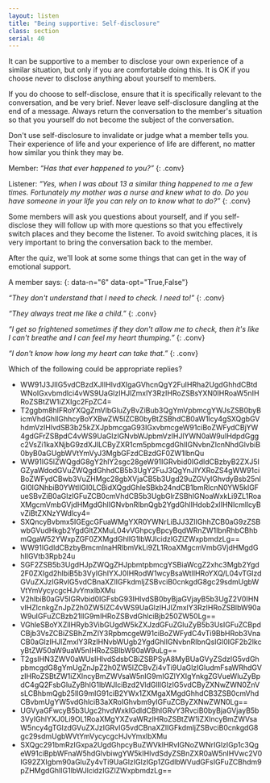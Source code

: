 ```yaml
---
layout: listen
title: "Being supportive: Self-disclosure"
class: section
serial: 40
---
```

It can be supportive to a member to disclose your own experience of a similar situation, but only if you are comfortable doing this. It is OK if you choose never to disclose anything about yourself to members.

If you do choose to self-disclose, ensure that it is specifically relevant to the conversation, and be very brief. Never leave self-disclosure dangling at the end of a message. Always return the conversation to the member's situation so that you yourself do not become the subject of the conversation.

Don't use self-disclosure to invalidate or judge what a member tells you. Their experience of life and your experience of life are different, no matter how similar you think they may be.

Member: *“Has that ever happened to you?”*
{: .conv}

Listener: *“Yes, when I was about 13 a similar thing happened to me a few times. Fortunately my mother was a nurse and knew what to do. Do you have someone in your life you can rely on to know what to do?”*
{: .conv}

Some members will ask you questions about yourself, and if you self-disclose they will follow up with more questions so that you effectively switch places and they become the listener. To avoid switching places, it is very important to bring the conversation back to the member.

After the quiz, we'll look at some some things that can get in the way of emotional support.

A member says:
{: data-n="6" data-opt="True,False"}

*“They don't understand that I need to check. I need to!”*
{: .conv}

*“They always treat me like a child.”*
{: .conv}

*“I get so frightened sometimes if they don't allow me to check, then it's like I can't breathe and I can feel my heart thumping.”*
{: .conv}

*“I don't know how long my heart can take that.”*
{: .conv}

Which of the following could be appropriate replies?

- WW91J3JlIG5vdCBzdXJlIHlvdXIgaGVhcnQgY2FuIHRha2UgdGhhdCBtdWNoIGxvbmdlci4vWS9UaGlzIHJlZmxlY3RzIHRoZSBsYXN0IHRoaW5nIHRoZSBtZW1iZXIgc2FpZC4=
- T2ggbm8hIFRoYXQgZmVlbGluZyBvZiBub3QgYmVpbmcgYWJsZSB0byBicmVhdGhlIGhhcyBoYXBwZW5lZCB0byBtZSBhdCB0aW1lcy4gSXQgbGVhdmVzIHlvdSB3b25kZXJpbmcgaG93IGxvbmcgeW91ciBoZWFydCBjYW4gdGFrZSBpdC4vWS9UaGlzIGNvbWJpbmVzIHJlYWN0aW9uIHdpdGggc2VsZi1kaXNjbG9zdXJlLCByZXR1cm5pbmcgdGhlIGNvbnZlcnNhdGlvbiB0byB0aGUgbWVtYmVyJ3MgbGFzdCBzdGF0ZW1lbnQu
- WW91IG5lZWQgdG8gY2hlY2sgc28geW91IGRvbid0IGdldCBzbyB2ZXJ5IGZyaWdodGVuZWQgdGhhdCB5b3UgY2FuJ3QgYnJlYXRoZS4gWW91ciBoZWFydCBwb3VuZHMgc28gbXVjaCB5b3Ugd29uZGVyIGhvdyBsb25nIGl0IGNhbiB0YWtlIGl0LCBidXQgdGhleSBkb24ndCB1bmRlcnN0YW5kIGFueSBvZiB0aGlzIGFuZCB0cmVhdCB5b3UgbGlrZSBhIGNoaWxkLi9ZL1RoaXMgcmVmbGVjdHMgdGhlIGNvbnRlbnQgb2YgdGhlIHdob2xlIHNlcmllcyBvZiBtZXNzYWdlcy4=
- SXQncyBvbmx5IGEgcGFuaWMgYXR0YWNrLiBJJ3ZlIGhhZCB0aG9zZSBwbGVudHkgb2YgdGltZXMuL04vVGhpcyBpcyBqdWRnZW1lbnRhbCBhbmQgaW52YWxpZGF0ZXMgdGhlIG1lbWJlcidzIGZlZWxpbmdzLg==
- WW91IGdldCBzbyBmcmlnaHRlbmVkLi9ZL1RoaXMgcmVmbGVjdHMgdGhlIGVtb3Rpb24u
- SGF2ZSB5b3UgdHJpZWQgZHJpbmtpbmcgYSBiaWcgZ2xhc3Mgb2Ygd2F0ZXIgd2hlbiB5b3VyIGhlYXJ0IHRodW1wcyBsaWtlIHRoYXQ/L04vTGlzdGVuZXJzIGRvIG5vdCBnaXZlIGFkdmljZSBvciB0cnkgdG8gc29sdmUgbWVtYmVycycgcHJvYmxlbXMu
- V2hlbiB0aGV5IGRvbid0IGFsbG93IHlvdSB0byBjaGVjayB5b3UgZ2V0IHNvIHZlcnkgZnJpZ2h0ZW5lZC4vWS9UaGlzIHJlZmxlY3RzIHRoZSBlbW90aW9uIGFuZCBzb21lIG9mIHRoZSBvdGhlciBjb250ZW50Lg==
- VGhleSBoYXZlIHRyb3VibGUgdW5kZXJzdGFuZGluZyB5b3UsIGFuZCBpdCBjb3VsZCBiZSBhZmZlY3RpbmcgeW91ciBoZWFydC4vTi9BbHRob3VnaCB0aGlzIHJlZmxlY3RzIHNvbWUgb2YgdGhlIGNvbnRlbnQsIGl0IGF2b2lkcyBtZW50aW9uaW5nIHRoZSBlbW90aW9uLg==
- T2gsIHN3ZWV0aWUsIHlvdSdsbCBiZSBPSyA8MyBUaGVyZSdzIG5vdGhpbmcgdG8gYmUgZnJpZ2h0ZW5lZCBvZi4vTi9UaGlzIGludmFsaWRhdGVzIHRoZSBtZW1iZXIncyBmZWVsaW5nIG9mIGZlYXIgYnkgZGVueWluZyBpdC4gQ2FsbGluZyBhIG1lbWJlciBzd2VldGllIGlzIG5vdCByZXNwZWN0ZnVsLCBhbmQgb25lIG9mIG91ciB2YWx1ZXMgaXMgdGhhdCB3ZSB0cmVhdCBvbmUgYW5vdGhlciB3aXRoIGhvbm9yIGFuZCByZXNwZWN0Lg==
- UGVyaGFwcyB5b3Ugc2hvdWxkIGdldCBhIGRvY3RvciB0byBjaGVjayB5b3VyIGhlYXJ0Li9OL1RoaXMgYXZvaWRzIHRoZSBtZW1iZXIncyBmZWVsaW5ncy4gTGlzdGVuZXJzIGRvIG5vdCBnaXZlIGFkdmljZSBvciB0cnkgdG8gc29sdmUgbWVtYmVycycgcHJvYmxlbXMu
- SXQgc291bmRzIGxpa2UgdGhpcyBuZWVkIHRvIGNoZWNrIGlzIGp1c3QgeW91ciBpbWFnaW5hdGlvbiwgYW5kIHlvdSdyZSBnZXR0aW5nIHVwc2V0IG92ZXIgbm90aGluZy4vTi9UaGlzIGlzIGp1ZGdlbWVudGFsIGFuZCBhdm9pZHMgdGhlIG1lbWJlcidzIGZlZWxpbmdzLg==
